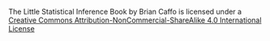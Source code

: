 The Little Statistical Inference Book by Brian Caffo is licensed under a [Creative Commons Attribution-NonCommercial-ShareAlike 4.0 International License](http://creativecommons.org/licenses/by-nc-sa/4.0/)
